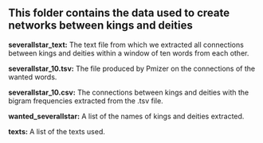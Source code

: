 ## This folder contains the data used to create networks between kings and deities

<b>severalIstar_text:</b> The text file from which we extracted all connections between kings and deities within a window of ten words from each other.

<b>severalIstar_10.tsv:</b> The file produced by Pmizer on the connections of the wanted words.

<b>severalIstar_10.csv:</b> The connections between kings and deities with the bigram frequencies extracted from the .tsv file.

<b>wanted_severalIstar:</b> A list of the names of kings and deities extracted. 

<b>texts:</b> A list of the texts used.
